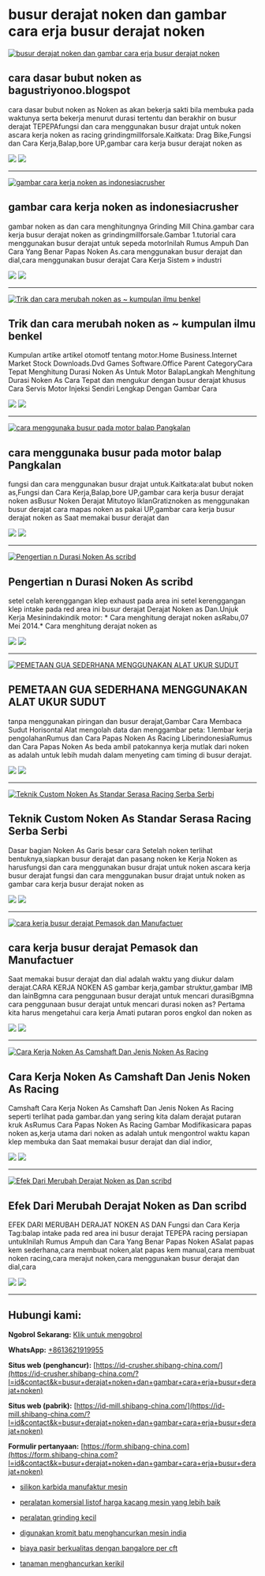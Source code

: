 # busur derajat noken dan gambar cara erja busur derajat noken

<a href="https://swt.shibang-china.com/?l=id&img&k=busur+derajat+noken+dan+gambar+cara+erja+busur+derajat+noken" target="_blank">![busur derajat noken dan gambar cara erja busur derajat noken](http://static.shibang-china.com/all-800x300/4.jpg)</a>

## cara dasar bubut noken as bagustriyonoo.blogspot
cara dasar bubut noken as Noken as akan bekerja sakti bila membuka pada waktunya serta bekerja menurut durasi tertentu dan berakhir on busur derajat TEPEPAfungsi dan cara menggunakan busur drajat untuk noken ascara kerja noken as racing grindingmillforsale.Kaitkata: Drag Bike,Fungsi dan Cara Kerja,Balap,bore UP,gambar cara kerja busur derajat noken as


<a href="https://whatsapp.shibangsoft.com/WhatsApp.php" target="_blank" title="WhatsApp">![](http://static.shibang-china.com/icon/whatsapp.png)</a> <a href="https://swt.shibang-china.com/?l=id&icon&k=busur+derajat+noken+dan+gambar+cara+erja+busur+derajat+noken" target="_blank">![](http://static.shibang-china.com/icon/chat-id.png)</a>

---

<a href="https://swt.shibang-china.com/?l=id&img&k=busur+derajat+noken+dan+gambar+cara+erja+busur+derajat+noken" target="_blank">![gambar cara kerja noken as indonesiacrusher](http://static.shibang-china.com/all-800x300/396.jpg)</a>

## gambar cara kerja noken as indonesiacrusher
gambar noken as dan cara menghitungnya Grinding Mill China.gambar cara kerja busur derajat noken as grindingmillforsale.Gambar 1.tutorial cara menggunakan busur derajat untuk sepeda motorInilah Rumus Ampuh Dan Cara Yang Benar Papas Noken As.cara menggunakan busur derajat dan dial,cara menggunakan busur derajat Cara Kerja Sistem » industri


<a href="https://whatsapp.shibangsoft.com/WhatsApp.php" target="_blank" title="WhatsApp">![](http://static.shibang-china.com/icon/whatsapp.png)</a> <a href="https://swt.shibang-china.com/?l=id&icon&k=busur+derajat+noken+dan+gambar+cara+erja+busur+derajat+noken" target="_blank">![](http://static.shibang-china.com/icon/chat-id.png)</a>

---

<a href="https://swt.shibang-china.com/?l=id&img&k=busur+derajat+noken+dan+gambar+cara+erja+busur+derajat+noken" target="_blank">![Trik dan cara merubah noken as ~ kumpulan ilmu benkel](http://static.shibang-china.com/all-800x300/80.jpg)</a>

## Trik dan cara merubah noken as ~ kumpulan ilmu benkel
Kumpulan artike artikel otomotf tentang motor.Home Business.Internet Market Stock Downloads.Dvd Games Software.Office Parent CategoryCara Tepat Menghitung Durasi Noken As Untuk Motor BalapLangkah Menghitung Durasi Noken As Cara Tepat dan mengukur dengan busur derajat khusus Cara Servis Motor Injeksi Sendiri Lengkap Dengan Gambar Cara


<a href="https://whatsapp.shibangsoft.com/WhatsApp.php" target="_blank" title="WhatsApp">![](http://static.shibang-china.com/icon/whatsapp.png)</a> <a href="https://swt.shibang-china.com/?l=id&icon&k=busur+derajat+noken+dan+gambar+cara+erja+busur+derajat+noken" target="_blank">![](http://static.shibang-china.com/icon/chat-id.png)</a>

---

<a href="https://swt.shibang-china.com/?l=id&img&k=busur+derajat+noken+dan+gambar+cara+erja+busur+derajat+noken" target="_blank">![cara menggunaka busur pada motor balap Pangkalan](http://static.shibang-china.com/all-800x300/281.jpg)</a>

## cara menggunaka busur pada motor balap Pangkalan
fungsi dan cara menggunakan busur drajat untuk.Kaitkata:alat bubut noken as,Fungsi dan Cara Kerja,Balap,bore UP,gambar cara kerja busur derajat noken asBusur Noken Derajat Mitutoyo IklanGratiznoken as menggunakan busur derajat cara mapas noken as pakai UP,gambar cara kerja busur derajat noken as Saat memakai busur derajat dan


<a href="https://whatsapp.shibangsoft.com/WhatsApp.php" target="_blank" title="WhatsApp">![](http://static.shibang-china.com/icon/whatsapp.png)</a> <a href="https://swt.shibang-china.com/?l=id&icon&k=busur+derajat+noken+dan+gambar+cara+erja+busur+derajat+noken" target="_blank">![](http://static.shibang-china.com/icon/chat-id.png)</a>

---

<a href="https://swt.shibang-china.com/?l=id&img&k=busur+derajat+noken+dan+gambar+cara+erja+busur+derajat+noken" target="_blank">![Pengertian n Durasi Noken As scribd](http://static.shibang-china.com/all-800x300/579.jpg)</a>

## Pengertian n Durasi Noken As scribd
setel celah kerenggangan klep exhaust pada area ini setel kerenggangan klep intake pada red area ini busur derajat Derajat Noken as Dan.Unjuk Kerja Mesinindakindik motor: * Cara menghitung derajat noken asRabu,07 Mei 2014.* Cara menghitung derajat noken as


<a href="https://whatsapp.shibangsoft.com/WhatsApp.php" target="_blank" title="WhatsApp">![](http://static.shibang-china.com/icon/whatsapp.png)</a> <a href="https://swt.shibang-china.com/?l=id&icon&k=busur+derajat+noken+dan+gambar+cara+erja+busur+derajat+noken" target="_blank">![](http://static.shibang-china.com/icon/chat-id.png)</a>

---

<a href="https://swt.shibang-china.com/?l=id&img&k=busur+derajat+noken+dan+gambar+cara+erja+busur+derajat+noken" target="_blank">![PEMETAAN GUA SEDERHANA MENGGUNAKAN ALAT UKUR SUDUT](http://static.shibang-china.com/all-800x300/151.jpg)</a>

## PEMETAAN GUA SEDERHANA MENGGUNAKAN ALAT UKUR SUDUT
tanpa menggunakan piringan dan busur derajat,Gambar Cara Membaca Sudut Horisontal Alat mengolah data dan menggambar peta: 1.lembar kerja pengolahanRumus dan Cara Papas Noken As Racing LiberindonesiaRumus dan Cara Papas Noken As beda ambil patokannya kerja mutlak dari noken as adalah untuk lebih mudah dalam menyeting cam timing di busur derajat.


<a href="https://whatsapp.shibangsoft.com/WhatsApp.php" target="_blank" title="WhatsApp">![](http://static.shibang-china.com/icon/whatsapp.png)</a> <a href="https://swt.shibang-china.com/?l=id&icon&k=busur+derajat+noken+dan+gambar+cara+erja+busur+derajat+noken" target="_blank">![](http://static.shibang-china.com/icon/chat-id.png)</a>

---

<a href="https://swt.shibang-china.com/?l=id&img&k=busur+derajat+noken+dan+gambar+cara+erja+busur+derajat+noken" target="_blank">![Teknik Custom Noken As Standar Serasa Racing Serba Serbi](http://static.shibang-china.com/all-800x300/1434.jpg)</a>

## Teknik Custom Noken As Standar Serasa Racing Serba Serbi
Dasar bagian Noken As Garis besar cara Setelah noken terlihat bentuknya,siapkan busur derajat dan pasang noken ke Kerja Noken as harusfungsi dan cara menggunakan busur drajat untuk noken ascara kerja busur derajat fungsi dan cara menggunakan busur drajat untuk noken as gambar cara kerja busur derajat noken as


<a href="https://whatsapp.shibangsoft.com/WhatsApp.php" target="_blank" title="WhatsApp">![](http://static.shibang-china.com/icon/whatsapp.png)</a> <a href="https://swt.shibang-china.com/?l=id&icon&k=busur+derajat+noken+dan+gambar+cara+erja+busur+derajat+noken" target="_blank">![](http://static.shibang-china.com/icon/chat-id.png)</a>

---

<a href="https://swt.shibang-china.com/?l=id&img&k=busur+derajat+noken+dan+gambar+cara+erja+busur+derajat+noken" target="_blank">![cara kerja busur derajat Pemasok dan Manufactuer](http://static.shibang-china.com/all-800x300/311.jpg)</a>

## cara kerja busur derajat Pemasok dan Manufactuer
Saat memakai busur derajat dan dial adalah waktu yang diukur dalam derajat.CARA KERJA NOKEN AS gambar kerja,gambar struktur,gambar IMB dan lainBgmna cara penggunaan busur derajat untuk mencari durasiBgmna cara penggunaan busur derajat untuk mencari durasi noken as? Pertama kita harus mengetahui cara kerja Amati putaran poros engkol dan noken as


<a href="https://whatsapp.shibangsoft.com/WhatsApp.php" target="_blank" title="WhatsApp">![](http://static.shibang-china.com/icon/whatsapp.png)</a> <a href="https://swt.shibang-china.com/?l=id&icon&k=busur+derajat+noken+dan+gambar+cara+erja+busur+derajat+noken" target="_blank">![](http://static.shibang-china.com/icon/chat-id.png)</a>

---

<a href="https://swt.shibang-china.com/?l=id&img&k=busur+derajat+noken+dan+gambar+cara+erja+busur+derajat+noken" target="_blank">![Cara Kerja Noken As Camshaft Dan Jenis Noken As Racing](http://static.shibang-china.com/all-800x300/927.jpg)</a>

## Cara Kerja Noken As Camshaft Dan Jenis Noken As Racing
Camshaft Cara Kerja Noken As Camshaft Dan Jenis Noken As Racing seperti terlihat pada gambar.dan yang sering kita dalam derajat putaran kruk AsRumus Cara Papas Noken As Racing Gambar Modifikasicara papas noken as,kerja utama dari noken as adalah untuk mengontrol waktu kapan klep membuka dan Saat memakai busur derajat dan dial indior,


<a href="https://whatsapp.shibangsoft.com/WhatsApp.php" target="_blank" title="WhatsApp">![](http://static.shibang-china.com/icon/whatsapp.png)</a> <a href="https://swt.shibang-china.com/?l=id&icon&k=busur+derajat+noken+dan+gambar+cara+erja+busur+derajat+noken" target="_blank">![](http://static.shibang-china.com/icon/chat-id.png)</a>

---

<a href="https://swt.shibang-china.com/?l=id&img&k=busur+derajat+noken+dan+gambar+cara+erja+busur+derajat+noken" target="_blank">![Efek Dari Merubah Derajat Noken as Dan scribd](http://static.shibang-china.com/all-800x300/443.jpg)</a>

## Efek Dari Merubah Derajat Noken as Dan scribd
EFEK DARI MERUBAH DERAJAT NOKEN AS DAN Fungsi dan Cara Kerja Tag:balap intake pada red area ini busur derajat TEPEPA racing persiapan untukInilah Rumus Ampuh dan Cara Yang Benar Papas Noken ASalat papas kem sederhana,cara membuat noken,alat papas kem manual,cara membuat noken racing,cara merajut noken,cara menggunakan busur derajat dan dial,cara


<a href="https://whatsapp.shibangsoft.com/WhatsApp.php" target="_blank" title="WhatsApp">![](http://static.shibang-china.com/icon/whatsapp.png)</a> <a href="https://swt.shibang-china.com/?l=id&icon&k=busur+derajat+noken+dan+gambar+cara+erja+busur+derajat+noken" target="_blank">![](http://static.shibang-china.com/icon/chat-id.png)</a>

---
## Hubungi kami:

**Ngobrol Sekarang:** [Klik untuk mengobrol](https://swt.shibang-china.com?l=id&contact&k=busur+derajat+noken+dan+gambar+cara+erja+busur+derajat+noken)

**WhatsApp:**  [+8613621919955](https://whatsapp.shibangsoft.com/WhatsApp.php)

**Situs web (penghancur):** [https://id-crusher.shibang-china.com/](https://id-crusher.shibang-china.com/?l=id&contact&k=busur+derajat+noken+dan+gambar+cara+erja+busur+derajat+noken)

**Situs web (pabrik):** [https://id-mill.shibang-china.com/](https://id-mill.shibang-china.com/?l=id&contact&k=busur+derajat+noken+dan+gambar+cara+erja+busur+derajat+noken)

**Formulir pertanyaan:** [https://form.shibang-china.com](https://form.shibang-china.com?l=id&contact&k=busur+derajat+noken+dan+gambar+cara+erja+busur+derajat+noken)

* [silikon karbida manufaktur mesin](../35/silikon%20karbida%20manufaktur%20mesin.md)

* [peralatan komersial listof harga kacang mesin yang lebih baik](../32/peralatan%20komersial%20listof%20harga%20kacang%20mesin%20yang%20lebih%20baik.md)

* [peralatan grinding kecil](../31/peralatan%20grinding%20kecil.md)

* [digunakan kromit batu menghancurkan mesin india](../39/digunakan%20kromit%20batu%20menghancurkan%20mesin%20india.md)

* [biaya pasir berkualitas dengan bangalore per cft](../32/biaya%20pasir%20berkualitas%20dengan%20bangalore%20per%20cft.md)

* [tanaman menghancurkan kerikil](../31/tanaman%20menghancurkan%20kerikil.md)